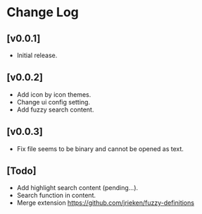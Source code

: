 # Change Log
## [v0.0.1]
- Initial release.

## [v0.0.2]
- Add icon by icon themes.
- Change ui config setting.
- Add fuzzy search content.

## [v0.0.3]
- Fix file seems to be binary and cannot be opened as text.

## [Todo]
- Add highlight search content (pending...).
- Search function in content.
- Merge extension https://github.com/jrieken/fuzzy-definitions
